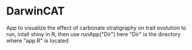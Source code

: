 # DarwinCAT
App to visualize the effect of carbonate stratigraphy on trait evolution
to run, intall shiny in R, then use runApp("Dir")
here "Dir" is the directory where "app.R" is located
